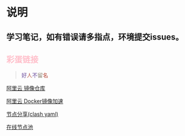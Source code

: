 # 说明
## 学习笔记，如有错误请多指点，环境提交issues。

## <font color="pink">彩蛋链接</font>
> <font color="#6A4C9C">好</font><font color="#B55D4C">人</font><font color="#6A4C9C">不</font><font color="#877F6C">留</font><font color="#B54434">名</font>

[阿里云 镜像仓库](https://developer.aliyun.com/mirror/)

[阿里云 Docker镜像加速](https://cr.console.aliyun.com/cn-hangzhou/instances/mirrors/)

[节点分享(clash yaml)](https://github.com/mr-zxy/NetworkSecurityDocs/blob/main/proxies.yaml)

[在线节点池](https://sspool.herokuapp.com/clash/proxies)

